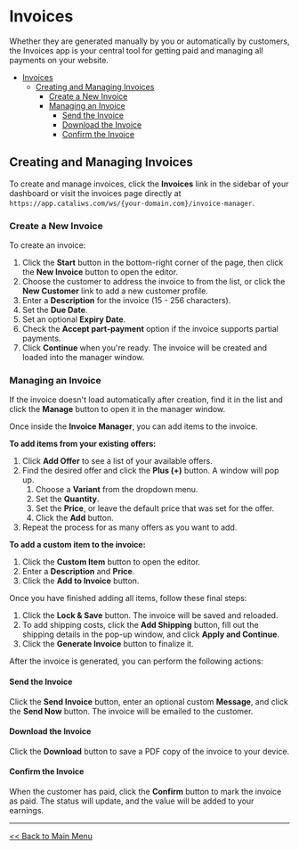 # Invoices
Whether they are generated manually by you or automatically by customers, the Invoices app is your central tool for getting paid and managing all payments on your website.

- [Invoices](#invoices)
  - [Creating and Managing Invoices](#creating-and-managing-invoices)
    - [Create a New Invoice](#create-a-new-invoice)
    - [Managing an Invoice](#managing-an-invoice)
      - [Send the Invoice](#send-the-invoice)
      - [Download the Invoice](#download-the-invoice)
      - [Confirm the Invoice](#confirm-the-invoice)

## Creating and Managing Invoices

To create and manage invoices, click the **Invoices** link in the sidebar of your dashboard or visit the invoices page directly at `https://app.cataliws.com/ws/{your-domain.com}/invoice-manager`.

### Create a New Invoice
To create an invoice:
1. Click the **Start** button in the bottom-right corner of the page, then click the **New Invoice** button to open the editor.
2. Choose the customer to address the invoice to from the list, or click the **New Customer** link to add a new customer profile.
3. Enter a **Description** for the invoice (15 - 256 characters).
4. Set the **Due Date**.
5. Set an optional **Expiry Date**.
6. Check the **Accept part-payment** option if the invoice supports partial payments.
7. Click **Continue** when you're ready. The invoice will be created and loaded into the manager window.

### Managing an Invoice
If the invoice doesn't load automatically after creation, find it in the list and click the **Manage** button to open it in the manager window.

Once inside the **Invoice Manager**, you can add items to the invoice.

**To add items from your existing offers:**
1. Click **Add Offer** to see a list of your available offers.
2. Find the desired offer and click the **Plus (+)** button. A window will pop up.
   1. Choose a **Variant** from the dropdown menu.
   2. Set the **Quantity**.
   3. Set the **Price**, or leave the default price that was set for the offer.
   4. Click the **Add** button.
3. Repeat the process for as many offers as you want to add.

**To add a custom item to the invoice:**
1. Click the **Custom Item** button to open the editor.
2. Enter a **Description** and **Price**.
3. Click the **Add to Invoice** button.

Once you have finished adding all items, follow these final steps:

1. Click the **Lock & Save** button. The invoice will be saved and reloaded.
2. To add shipping costs, click the **Add Shipping** button, fill out the shipping details in the pop-up window, and click **Apply and Continue**.
3. Click the **Generate Invoice** button to finalize it.

After the invoice is generated, you can perform the following actions:

#### Send the Invoice
Click the **Send Invoice** button, enter an optional custom **Message**, and click the **Send Now** button. The invoice will be emailed to the customer.

#### Download the Invoice
Click the **Download** button to save a PDF copy of the invoice to your device.

#### Confirm the Invoice
When the customer has paid, click the **Confirm** button to mark the invoice as paid. The status will update, and the value will be added to your earnings.


---

[<< Back to Main Menu](/catali-dashboard/README.md)